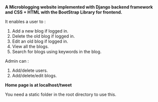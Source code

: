 **A Microblogging website implemented with Django backend framework and CSS + HTML with the BootStrap Library for frontend.**

It enables a user to : 
1. Add a new blog if logged in.
2. Delete the old blog if logged in.
3. Edit an old blog if logged in.
4. View all the blogs.
5. Search for blogs using keywords in the blog.

Admin can :
1. Add/delete users.
2. Add/delete/edit blogs.

**Home page is at localhost/tweet**

You need a static folder in the root directory to use this.
